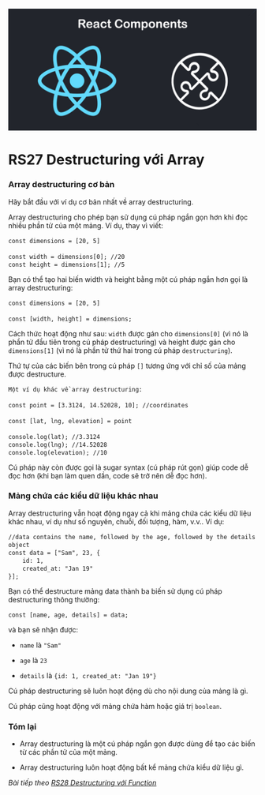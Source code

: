 ![Create-HTML-1](images/components.jpg) 

# RS27 Destructuring với Array

### Array destructuring cơ bản

Hãy bắt đầu với ví dụ cơ bản nhất về array destructuring.

Array destructuring cho phép bạn sử dụng cú pháp ngắn gọn hơn khi đọc nhiều phần tử của một mảng. Ví dụ, thay vì viết:

```
const dimensions = [20, 5]

const width = dimensions[0]; //20
const height = dimensions[1]; //5
```

Bạn có thể tạo hai biến width và height bằng một cú pháp ngắn hơn gọi là array destructuring:

```
const dimensions = [20, 5]

const [width, height] = dimensions;
```

Cách thức hoạt động như sau: `width` được gán cho `dimensions[0]` (vì nó là phần tử đầu tiên trong cú pháp destructuring) và height được gán cho `dimensions[1]` (vì nó là phần tử thứ hai trong cú pháp `destructuring`).

Thứ tự của các biến bên trong cú pháp `[]` tương ứng với chỉ số của mảng được destructure.

```
Một ví dụ khác về array destructuring:

const point = [3.3124, 14.52028, 10]; //coordinates

const [lat, lng, elevation] = point

console.log(lat); //3.3124
console.log(lng); //14.52028
console.log(elevation); //10
```

Cú pháp này còn được gọi là sugar syntax (cú pháp rút gọn) giúp code dễ đọc hơn (khi bạn làm quen dần, code sẽ trở nên dễ đọc hơn).

### Mảng chứa các kiểu dữ liệu khác nhau

Array destructuring vẫn hoạt động ngay cả khi mảng chứa các kiểu dữ liệu khác nhau, ví dụ như số nguyên, chuỗi, đối tượng, hàm, v.v.. Ví dụ:

```
//data contains the name, followed by the age, followed by the details object
const data = ["Sam", 23, {
    id: 1,
    created_at: "Jan 19"
}];
```

Bạn có thể destructure mảng data thành ba biến sử dụng cú pháp destructuring thông thường:

```
const [name, age, details] = data;
```

và bạn sẽ nhận được:

- `name` là `"Sam"`

- `age` là `23`

- `details` là `{id: 1, created_at: "Jan 19"}`

Cú pháp destructuring sẽ luôn hoạt động dù cho nội dung của mảng là gì.

Cú pháp cũng hoạt động với mảng chứa hàm hoặc giá trị `boolean`.

### Tóm lại

- Array destructuring là một cú pháp ngắn gọn được dùng để tạo các biến từ các phần tử của một mảng.

- Array destructuring luôn hoạt động bất kể mảng chứa kiểu dữ liệu gì.

*Bài tiếp theo [RS28 Destructuring với Function](/lesson/session/session_028_destructuring_array_more.md)*